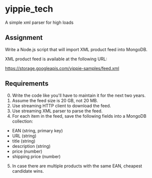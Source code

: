# yippie_tech
A simple xml parser for high loads 

Assignment
----------

Write a Node.js script that will import XML product feed into MongoDB.

XML product feed is available at the following URL:

https://storage.googleapis.com/yippie-samples/feed.xml


Requirements
------------

0. Write the code like you'll have to maintain it for the next two years.
1. Assume the feed size is 20 GB, not 20 MB.
2. Use streaming HTTP client to download the feed.
3. Use streaming XML parser to parse the feed.
4. For each item in the feed, save the following fields into a MongoDB collection:
  * EAN (string, primary key)
  * URL (string)
  * title (string)
  * description (string)
  * price (number)
  * shipping price (number)
5. In case there are multiple products with the same EAN, cheapest candidate wins.